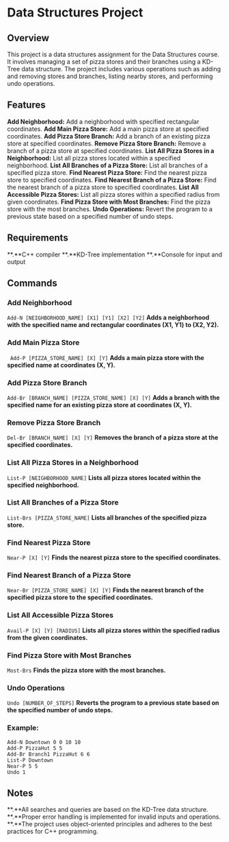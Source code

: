 # Data Structures Project
## Overview
This project is a data structures assignment for the Data Structures course. It involves managing a set of pizza stores and their branches using a KD-Tree data structure. The project includes various operations such as adding and removing stores and branches, listing nearby stores, and performing undo operations.

## Features
**Add Neighborhood:** Add a neighborhood with specified rectangular coordinates.
**Add Main Pizza Store:** Add a main pizza store at specified coordinates.
**Add Pizza Store Branch:** Add a branch of an existing pizza store at specified coordinates.
**Remove Pizza Store Branch:** Remove a branch of a pizza store at specified coordinates.
**List All Pizza Stores in a Neighborhood:** List all pizza stores located within a specified neighborhood.
**List All Branches of a Pizza Store:** List all branches of a specified pizza store.
**Find Nearest Pizza Store:** Find the nearest pizza store to specified coordinates.
**Find Nearest Branch of a Pizza Store:** Find the nearest branch of a pizza store to specified coordinates.
**List All Accessible Pizza Stores:** List all pizza stores within a specified radius from given coordinates.
**Find Pizza Store with Most Branches:** Find the pizza store with the most branches.
**Undo Operations:** Revert the program to a previous state based on a specified number of undo steps.
## Requirements
**.**C++ compiler
**.**KD-Tree implementation
**.**Console for input and output

## Commands
### Add Neighborhood
```Add-N [NEIGHBORHOOD_NAME] [X1] [Y1] [X2] [Y2]```
**Adds a neighborhood with the specified name and rectangular coordinates (X1, Y1) to (X2, Y2).**

### Add Main Pizza Store
``` Add-P [PIZZA_STORE_NAME] [X] [Y]```
**Adds a main pizza store with the specified name at coordinates (X, Y).**

### Add Pizza Store Branch
```Add-Br [BRANCH_NAME] [PIZZA_STORE_NAME] [X] [Y]```
**Adds a branch with the specified name for an existing pizza store at coordinates (X, Y).**

### Remove Pizza Store Branch
```Del-Br [BRANCH_NAME] [X] [Y]```
**Removes the branch of a pizza store at the specified coordinates.**

### List All Pizza Stores in a Neighborhood
```List-P [NEIGHBORHOOD_NAME]```
**Lists all pizza stores located within the specified neighborhood.**

### List All Branches of a Pizza Store
```List-Brs [PIZZA_STORE_NAME]```
**Lists all branches of the specified pizza store.**

### Find Nearest Pizza Store
```Near-P [X] [Y]```
**Finds the nearest pizza store to the specified coordinates.**

### Find Nearest Branch of a Pizza Store
```Near-Br [PIZZA_STORE_NAME] [X] [Y]```
**Finds the nearest branch of the specified pizza store to the specified coordinates.**

### List All Accessible Pizza Stores
```Avail-P [X] [Y] [RADIUS]```
**Lists all pizza stores within the specified radius from the given coordinates.**

### Find Pizza Store with Most Branches
```Most-Brs```
**Finds the pizza store with the most branches.**

### Undo Operations
```Undo [NUMBER_OF_STEPS]```
**Reverts the program to a previous state based on the specified number of undo steps.**

### Example:
```
Add-N Downtown 0 0 10 10
Add-P PizzaHut 5 5
Add-Br Branch1 PizzaHut 6 6
List-P Downtown
Near-P 5 5
Undo 1
```
## Notes
**.**All searches and queries are based on the KD-Tree data structure.
**.**Proper error handling is implemented for invalid inputs and operations.
**.**The project uses object-oriented principles and adheres to the best practices for C++ programming.
